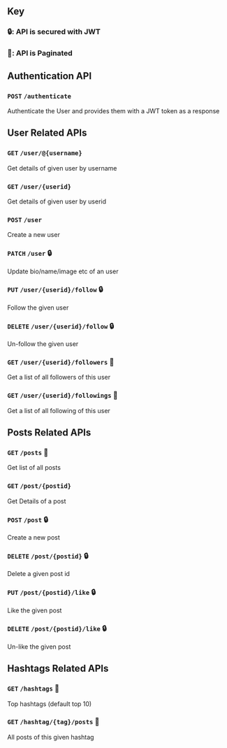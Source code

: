 ## Key

### 🔒: API is secured with JWT

### 📃: API is Paginated



## Authentication API

### `POST` `/authenticate`
Authenticate the User and provides them with a JWT token as a response



## User Related APIs

### `GET` `/user/@{username}`
Get details of given user by username

### `GET` `/user/{userid}`
Get details of given user by userid

### `POST` `/user`
Create a new user

### `PATCH` `/user` 🔒 
Update bio/name/image etc of an user

### `PUT` `/user/{userid}/follow` 🔒 
Follow the given user

### `DELETE` `/user/{userid}/follow` 🔒 
Un-follow the given user

### `GET` `/user/{userid}/followers` 📃 
Get a list of all followers of this user

### `GET` `/user/{userid}/followings` 📃 
Get a list of all following of this user



## Posts Related APIs

### `GET` `/posts` 📃 
Get list of all posts

### `GET` `/post/{postid}`
Get Details of a post

### `POST` `/post` 🔒 
Create a new post

### `DELETE` `/post/{postid}` 🔒 
Delete a given post id

### `PUT` `/post/{postid}/like` 🔒 
Like the given post

### `DELETE` `/post/{postid}/like` 🔒 
Un-like the given post



## Hashtags Related APIs

### `GET` `/hashtags` 📃 
Top hashtags (default top 10)

### `GET` `/hashtag/{tag}/posts` 📃 
All posts of this given hashtag